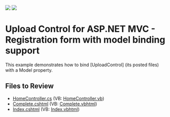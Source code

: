 <!-- default badges list -->
[![](https://img.shields.io/badge/Open_in_DevExpress_Support_Center-FF7200?style=flat-square&logo=DevExpress&logoColor=white)](https://supportcenter.devexpress.com/ticket/details/T185980)
[![](https://img.shields.io/badge/📖_How_to_use_DevExpress_Examples-e9f6fc?style=flat-square)](https://docs.devexpress.com/GeneralInformation/403183)
<!-- default badges end -->

# Upload Control for ASP.NET MVC -  Registration form with model binding support

This example demonstrates how to bind [UploadControl] (its posted files) with a Model property. 

## Files to Review

* [HomeController.cs](./CS/T983248_MVC/Controllers/HomeController.cs) (VB: [HomeController.vb](./VB/T983248_VB/Controllers/HomeController.vb))
* [Complete.cshtml](./CS/T983248_MVC/Views/Home/Complete.cshtml) (VB: [Complete.vbhtml](./VB/T983248_VB/Views/Home/Complete.vbhtml))
* [Index.cshtml](./CS/T983248_MVC/Views/Home/Index.cshtml) (VB: [Index.vbhtml](./VB/T983248_VB/Views/Home/Index.vbhtml))
